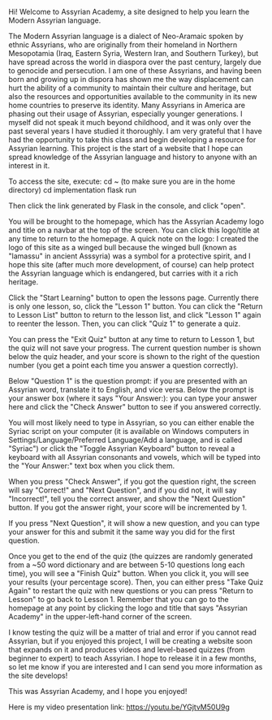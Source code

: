 Hi! Welcome to Assyrian Academy, a site designed to help you learn the Modern Assyrian language.

The Modern Assyrian language is a dialect of Neo-Aramaic spoken by ethnic Assyrians, who are originally from their
homeland in Northern Mesopotamia (Iraq, Eastern Syria, Western Iran, and Southern Turkey), but have spread across
the world in diaspora over the past century, largely due to genocide and persecution. I am one of these Assyrians,
and having been born and growing up in dispora has shown me the way displacement can hurt the ability of a community
to maintain their culture and heritage, but also the resources and opportunities available to the community in its
new home countries to preserve its identity. Many Assyrians in America are phasing out their usage of Assyrian,
especially younger generations. I myself did not speak it much beyond childhood, and it was only over the past several
years I have studied it thoroughly. I am very grateful that I have had the opportunity to take this class and
begin developing a resource for Assyrian learning. This project is the start of a website that I hope can spread knowledge
of the Assyrian language and history to anyone with an interest in it.

To access the site, execute:
    cd ~ (to make sure you are in the home directory)
    cd implementation
    flask run

Then click the link generated by Flask in the console, and click "open".

You will be brought to the homepage, which has the Assyrian Academy logo and title on a navbar at the top
of the screen. You can click this logo/title at any time to return to the homepage. A quick note on the logo:
I created the logo of this site as a winged bull because the winged bull (known as "lamassu" in ancient Asssyria)
was a symbol for a protective spirit, and I hope this site (after much more development, of course) can help protect
the Assyrian language which is endangered, but carries with it a rich heritage.

Click the "Start Learning" button to open the lessons page. Currently there is only one lesson, so, click the "Lesson 1"
button. You can click the "Return to Lesson List" button to return to the lesson list, and click "Lesson 1" again to reenter
the lesson. Then, you can click "Quiz 1" to generate a quiz.

You can press the "Exit Quiz" button at any time to return to Lesson 1, but the quiz will not save your progress. The current
question number is shown below the quiz header, and your score is shown to the right of the question number (you get a point
each time you answer a question correctly).

Below "Question 1" is the question prompt: if you are presented with an Assyrian word, translate it to English, and vice versa.
Below the prompt is your answer box (where it says "Your Answer:): you can type your answer here and click the "Check Answer"
button to see if you answered correctly.

You will most likely need to type in Assyrian, so you can either enable the Syriac script on your computer (it is available on
Windows computers in Settings/Language/Preferred Language/Add a language, and is called "Syriac") or click the "Toggle Assyrian Keyboard"
button to reveal a keyboard with all Assyrian consonants and vowels, which will be typed into the "Your Answer:" text box when you click them.

When you press "Check Answer", if you got the question right, the screen will say "Correct!" and "Next Question", and if you did not, it will say
"Incorrect!", tell you the correct answer, and show the "Next Question" button. If you got the answer right, your score will be incremented by 1.

If you press "Next Question", it will show a new question, and you can type your answer for this and submit it the same way you did for the first
question.

Once you get to the end of the quiz (the quizzes are randomly generated from a ~50 word dictionary and are between 5-10 questions long each time),
you will see a "Finish Quiz" button. When you click it, you will see your results (your percentage score). Then, you can either press "Take Quiz Again"
to restart the quiz with new questions or you can press "Return to Lesson" to go back to Lesson 1. Remember that you can go to the homepage at any
point by clicking the logo and title that says "Assyrian Academy" in the upper-left-hand corner of the screen.

I know testing the quiz will be a matter of trial and error if you cannot read Assyrian, but if you enjoyed this project, I will be creating a website
soon that expands on it and produces videos and level-based quizzes (from beginner to expert) to teach Assyrian. I hope to release it in a few months, so
let me know if you are interested and I can send you more information as the site develops!

This was Assyrian Academy, and I hope you enjoyed!

Here is my video presentation link: https://youtu.be/YGjtvM50U9g